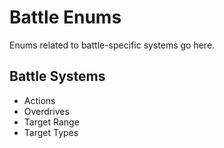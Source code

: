 # Battle Enums

Enums related to battle-specific systems go here.

## Battle Systems

- Actions
- Overdrives
- Target Range
- Target Types